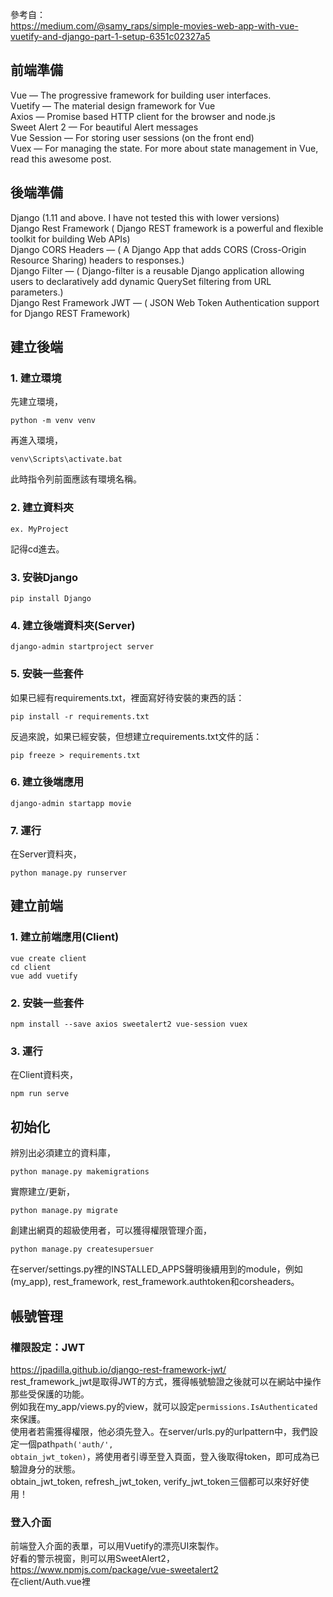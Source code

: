 參考自：  
https://medium.com/@samy_raps/simple-movies-web-app-with-vue-vuetify-and-django-part-1-setup-6351c02327a5  

## 前端準備
Vue — The progressive framework for building user interfaces.  
Vuetify — The material design framework for Vue  
Axios — Promise based HTTP client for the browser and node.js  
Sweet Alert 2 — For beautiful Alert messages  
Vue Session — For storing user sessions (on the front end)  
Vuex — For managing the state. For more about state management in Vue, read this awesome post.  
## 後端準備
Django (1.11 and above. I have not tested this with lower versions)  
Django Rest Framework ( Django REST framework is a powerful and flexible toolkit for building Web APIs)  
Django CORS Headers — ( A Django App that adds CORS (Cross-Origin Resource Sharing) headers to responses.)  
Django Filter — ( Django-filter is a reusable Django application allowing users to declaratively add dynamic QuerySet filtering from URL parameters.)  
Django Rest Framework JWT — ( JSON Web Token Authentication support for Django REST Framework)  
## 建立後端
### 1. 建立環境
先建立環境，

    python -m venv venv
    
    
再進入環境，

    venv\Scripts\activate.bat
    
此時指令列前面應該有環境名稱。
### 2. 建立資料夾

    ex. MyProject
記得cd進去。
### 3. 安裝Django

    pip install Django
### 4. 建立後端資料夾(Server)

    django-admin startproject server
### 5. 安裝一些套件
如果已經有requirements.txt，裡面寫好待安裝的東西的話：

    pip install -r requirements.txt
反過來說，如果已經安裝，但想建立requirements.txt文件的話：

    pip freeze > requirements.txt
### 6. 建立後端應用

    django-admin startapp movie
### 7. 運行
在Server資料夾，

    python manage.py runserver
## 建立前端
### 1. 建立前端應用(Client)

    vue create client
    cd client
    vue add vuetify
### 2. 安裝一些套件

    npm install --save axios sweetalert2 vue-session vuex
### 3. 運行
在Client資料夾，

    npm run serve
## 初始化
辨別出必須建立的資料庫，

    python manage.py makemigrations
實際建立/更新，
    
    python manage.py migrate
創建出網頁的超級使用者，可以獲得權限管理介面，
    
    python manage.py createsupersuer
在server/settings.py裡的INSTALLED_APPS聲明後續用到的module，例如(my_app), rest_framework, rest_framework.authtoken和corsheaders。  
## 帳號管理
### 權限設定：JWT
https://jpadilla.github.io/django-rest-framework-jwt/  
rest_framework_jwt是取得JWT的方式，獲得帳號驗證之後就可以在網站中操作那些受保護的功能。  
例如我在my_app/views.py的view，就可以設定<code>permissions.IsAuthenticated</code>來保護。  
使用者若需獲得權限，他必須先登入。在server/urls.py的urlpattern中，我們設定一個path<code>path('auth/', obtain_jwt_token)</code>，將使用者引導至登入頁面，登入後取得token，即可成為已驗證身分的狀態。  
obtain_jwt_token, refresh_jwt_token, verify_jwt_token三個都可以來好好使用！
### 登入介面
前端登入介面的表單，可以用Vuetify的漂亮UI來製作。<code></code>  
好看的警示視窗，則可以用SweetAlert2，  
https://www.npmjs.com/package/vue-sweetalert2  
在client/Auth.vue裡<code><script></code>的<code>method</code>加入以下方法，驗證身分並請求token，  
    
        login() {
          // checking if the input is valid
            if (this.$refs.form.validate()) {
              this.loading = true;
              axios.post('http://localhost:8000/auth/', this.credentials).then(res => {
                this.$session.start();
                this.$session.set('token', res.data.token);
                router.push('/');
              }).catch(e => {
                this.loading = false;
                swal({
                  type: 'warning',
                  title: 'Error',
                  text: 'Wrong username or password',
                  showConfirmButton:false,
                  showCloseButton:false,
                  timer:3000
                })
              })
            }
        }
在那些需要登入才能看的前段頁面，則在<code>mounted</code>時就檢查是否已登入，

      mounted() {
        this.checkLoggedIn();
      },
      methods: {
        checkLoggedIn() {
          this.$session.start();
          console.log(this.$session.get('token'));
          if (!this.$session.has("token")) {
            router.push("/auth");
          }
        }
      }
### Postman桌面程式－－RESTful API的測試工具
將Postman下載下來後，連線到localhost:8000/auth/，在相應欄位輸入自己的帳號密碼，然後對這個頁面POST，就可以看到response給的token。  
後續如果要測試，玉到CSRF請求卻沒辦法通過，遇到了下列警示，  

    csrf verification failed. request aborted.
可以用這篇的解答來解決！  
https://stackoverflow.com/questions/36125813/csrf-verification-failed-request-aborted-when-i-send-post-request  
https://blog.csdn.net/daocaoren1543169565/article/details/80937211  
### 建立自己model的CRUD
在my-app/model.py建立好model，也就是設定好一大堆參數的field之後，設定my-app/serializer.py表示model呈現序列的方式。  
接著，在my-app/views.py導入<code>rest_framework.generics</code>2k7API views，如此一來就可以進行CRUD。    
### 打造註冊登入介面
https://blog.csdn.net/qq_41802773/article/details/86175468  
### JWT與Vue的結合
概念是這樣的，  
https://blog.csdn.net/sleepwalker_1992/article/details/82974703  
https://www.pydanny.com/drf-jwt-axios-vue.html  
https://melvinkoh.me/jwt-authentication-in-vuejs-and-django-rest-framework-part-2-cjye5a3ss001qvvs1fi123163  
### Vuex－－幫Vue儲存暫存資料的必備工具
https://dotblogs.com.tw/brian90191/2019/07/28/145625
### 關於authentication token如何放在header的精采討論！
https://stackoverflow.com/questions/44245588/how-to-send-authorization-header-with-axios  
### 取得了prod後端資料庫URL，要讓前端ajax知道要調用的URL是dev的還是prod的
建立一個Base.vue來專門存取BASE_URL。  
https://blog.csdn.net/qq_35867245/article/details/88398458?depth_1-utm_source=distribute.pc_relevant.none-task-blog-BlogCommendFromBaidu-1&utm_source=distribute.pc_relevant.none-task-blog-BlogCommendFromBaidu-1
### 多選項model套件
https://pypi.org/project/django-multiselectfield/
### Promise, Async, Await
https://letswrite.tw/promise-async-await/  
https://www.cnblogs.com/cckui/p/10444246.html  

## 疑難雜症
### 在axios裡的then的函式被報錯'response' is defined but never used
https://stackoverflow.com/questions/58466881/how-to-solve-response-is-defined-but-never-used-on-axios-then-callback

### 千萬不可以亂動migrations資料夾，亂砍database！
盡量不要刪，這是版本混亂時的下下策！  
Django笔记05：如何悄悄删除migrations下的文件而不引起任何错误  
https://zhuanlan.zhihu.com/p/55440044  

###  CSRF（cross-site request forgery）先放在心上

### Serializer設定完後要把fields改好
(1048, "Column 'user_number_id' cannot be null")

### Property or method "logout" is not defined on the instance but referenced during render.
結果只是methods打成method......
